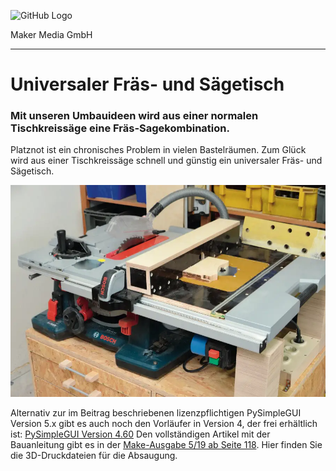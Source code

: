 ![GitHub Logo](http://www.heise.de/make/icons/make_logo.png)

Maker Media GmbH

***

# Universaler Fräs- und Sägetisch

### Mit unseren Umbauideen wird aus einer normalen Tischkreissäge eine Fräs-Sagekombination.

Platznot ist ein chronisches Problem in vielen Bastelräumen. Zum Glück wird aus einer Tischkreissäge schnell und günstig ein universaler Fräs- und Sägetisch.

![Picture](https://github.com/MakeMagazinDE/Fraestisch/blob/master/Fraestisch.jpg) 

Alternativ zur im Beitrag beschriebenen lizenzpflichtigen PySimpleGUI Version 5.x gibt es auch noch den Vorläufer in Version 4, der frei erhältlich ist: [PySimpleGUI Version 4.60](https://github.com/egm3387/PySimpleGUI-4.60.5)
Den vollständigen Artikel mit der Bauanleitung gibt es in der [Make-Ausgabe 5/19 ab Seite 118](https://www.heise.de/select/make/2019/5/1571592996373573). Hier finden Sie die 3D-Druckdateien für die Absaugung.
